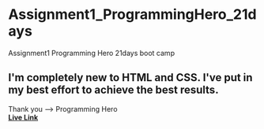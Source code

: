 # Assignment1_ProgrammingHero_21days
Assignment1 Programming Hero 21days boot camp
<h2>I'm completely new to HTML and CSS. I've put in my best effort to achieve the best results.</h2>
Thank you --> Programming Hero <br>
<a href="https://akibsajeeb.github.io/Assignment1_ProgrammingHero_21days/"> <strong>Live Link</strong> <a/>
